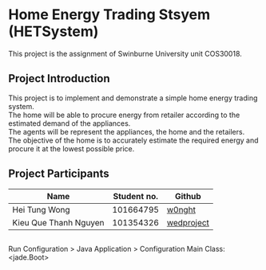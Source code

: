 # Home Energy Trading Stsyem (HETSystem)
This project is the assignment of Swinburne University unit COS30018.

## Project Introduction
This project is to implement and demonstrate a simple home energy trading system. </br>
The home will be able to procure energy from retailer according to the estimated demand of the appliances. </br>
The agents will be represent the appliances, the home and the retailers.</br>
The objective of the home is to accurately estimate the required energy and procure it at the lowest possible price.</br>

## Project Participants
| Name                  | Student no.    |                     Github                   |
| --------------------- | -------------- |----------------------------------------------|
| Hei Tung Wong         |    101664795   | [w0nght](https://github.com/w0nght)          |
| Kieu Que Thanh Nguyen |    101354326   | [wedproject](https://github.com/wedproject)  |

## 
Run Configuration > Java Application > Configuration
Main Class: <jade.Boot>
